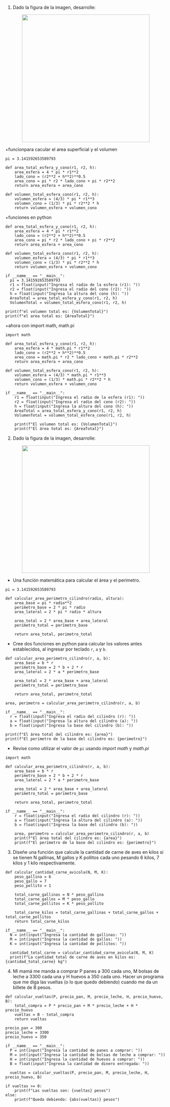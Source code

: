 1. Dado la figura de la imagen, desarrolle:

<div align='center'>
<figure> <img src="https://i.postimg.cc/FRvCmpxx/image.png" alt="" width="400" height="auto"/></br>
<figcaption><b></b></figcaption></figure>
</div>

+funcionpara cacular el area superficial y el volumen

```
pi = 3.141592653589793

def area_total_esfera_y_cono(r1, r2, h):
    area_esfera = 4 * pi * r1**2
    lado_cono = (r2**2 + h**2)**0.5
    area_cono = pi * r2 * lado_cono + pi * r2**2
    return area_esfera + area_cono

def volumen_total_esfera_cono(r1, r2, h):
    volumen_esfera = (4/3) * pi * r1**3
    volumen_cono = (1/3) * pi * r2**2 * h    
    return volumen_esfera + volumen_cono
```

+funciones en python

```
def area_total_esfera_y_cono(r1, r2, h):
    area_esfera = 4 * pi * r1**2
    lado_cono = (r2**2 + h**2)**0.5
    area_cono = pi * r2 * lado_cono + pi * r2**2
    return area_esfera + area_cono

def volumen_total_esfera_cono(r1, r2, h):
    volumen_esfera = (4/3) * pi * r1**3
    volumen_cono = (1/3) * pi * r2**2 * h    
    return volumen_esfera + volumen_cono

if __name__ == "__main__":
  pi = 3.141592653589793
  r1 = float(input("Ingresa el radio de la esfera (r1): "))
  r2 = float(input("Ingresa el radio del cono (r2): "))
  h = float(input("Ingresa la altura del cono (h): "))
  AreaTotal = area_total_esfera_y_cono(r1, r2, h)
  VolumenTotal = volumen_total_esfera_cono(r1, r2, h)

print(f"el volumen total es: {VolumenTotal}")
print(f"el area total es: {AreaTotal}")
```

+ahora con import math, math.pi
```
import math

def area_total_esfera_y_cono(r1, r2, h):
    area_esfera = 4 * math.pi * r1**2
    lado_cono = (r2**2 + h**2)**0.5
    area_cono = math.pi * r2 * lado_cono + math.pi * r2**2
    return area_esfera + area_cono

def volumen_total_esfera_cono(r1, r2, h):
    volumen_esfera = (4/3) * math.pi * r1**3
    volumen_cono = (1/3) * math.pi * r2**2 * h    
    return volumen_esfera + volumen_cono

if __name__ == "__main__":
    r1 = float(input("Ingresa el radio de la esfera (r1): "))
    r2 = float(input("Ingresa el radio del cono (r2): "))
    h = float(input("Ingresa la altura del cono (h): "))
    AreaTotal = area_total_esfera_y_cono(r1, r2, h)
    VolumenTotal = volumen_total_esfera_cono(r1, r2, h)

    print(f"El volumen total es: {VolumenTotal}")
    print(f"El área total es: {AreaTotal}")
```

2. Dado la figura de la imagen, desarrolle:

<div align='center'>
<figure> <img src="https://i.postimg.cc/1t4MrzsL/image.png" alt="" width="400" height="auto"/></br>
<figcaption><b></b></figcaption></figure>
</div>

+ Una función matemática para calcular el área y el perimetro.

```
pi = 3.141592653589793

def calcular_area_perimetro_cilindro(radio, altura):
    area_base = pi * radio**2
    perimetro_base = 2 * pi * radio
    area_lateral = 2 * pi * radio * altura

    area_total = 2 * area_base + area_lateral
    perimetro_total = perimetro_base

    return area_total, perimetro_total
```

+ Cree dos funciones en python para calcular los valores antes establecidos, al ingresar por teclado `r`, `a` y `b`.
```
def calcular_area_perimetro_cilindro(r, a, b):
    area_base = b * r
    perimetro_base = 2 * b + 2 * r
    area_lateral = 2 * a * perimetro_base

    area_total = 2 * area_base + area_lateral
    perimetro_total = perimetro_base

    return area_total, perimetro_total

area, perimetro = calcular_area_perimetro_cilindro(r, a, b)

if __name__ == "__main__":
  r = float(input("Ingresa el radio del cilindro (r): "))
  a = float(input("Ingresa la altura del cilindro (a): "))
  b = float(input("Ingresa la base del cilindro (b): "))

print(f"El área total del cilindro es: {area}")
print(f"El perímetro de la base del cilindro es: {perimetro}")
```

+ Revise como utilizar el valor de `pi` usando *import math* y *math.pi*
```
import math

def calcular_area_perimetro_cilindro(r, a, b):
    area_base = b * r
    perimetro_base = 2 * b + 2 * r
    area_lateral = 2 * a * perimetro_base

    area_total = 2 * area_base + area_lateral
    perimetro_total = perimetro_base

    return area_total, perimetro_total

if __name__ == "__main__":
    r = float(input("Ingresa el radio del cilindro (r): "))
    a = float(input("Ingresa la altura del cilindro (a): "))
    b = float(input("Ingresa la base del cilindro (b): "))

    area, perimetro = calcular_area_perimetro_cilindro(r, a, b)
    print(f"El área total del cilindro es: {area}")
    print(f"El perímetro de la base del cilindro es: {perimetro}")
```

3. Diseñe una función que calcule la cantidad de carne de aves en kilos si se tienen N gallinas, M gallos y K pollitos cada uno pesando 6 kilos, 7 kilos y 1 kilo respectivamente.

```
def calcular_cantidad_carne_avicola(N, M, K):
    peso_gallina = 6
    peso_gallo = 7
    peso_pollito = 1

    total_carne_gallinas = N * peso_gallina
    total_carne_gallos = M * peso_gallo
    total_carne_pollitos = K * peso_pollito

    total_carne_kilos = total_carne_gallinas + total_carne_gallos + total_carne_pollitos
    return total_carne_kilos

if __name__ == "__main__":
  N = int(input("Ingresa la cantidad de gallinas: "))
  M = int(input("Ingresa la cantidad de gallos: "))
  K = int(input("Ingresa la cantidad de pollitos: "))

  cantidad_total_carne = calcular_cantidad_carne_avicola(N, M, K)
  print(f"La cantidad total de carne de aves en kilos es: {cantidad_total_carne} kg")
```

4. Mi mamá me manda a comprar P panes a 300 cada uno, M bolsas de leche a  3300 cada una y H huevos a  350 cada uno. Hacer un programa que me diga las vueltas (o lo que quedo debiendo) cuando me da un billete de B pesos.
```
def calcular_vueltas(P, precio_pan, M, precio_leche, H, precio_huevo, B):
    total_compra = P * precio_pan + M * precio_leche + H * precio_huevo
    vueltas = B - total_compra
    return vueltas

precio_pan = 300
precio_leche = 3300
precio_huevo = 350

if __name__ == "__main__":
  P = int(input("Ingresa la cantidad de panes a comprar: "))
  M = int(input("Ingresa la cantidad de bolsas de leche a comprar: "))
  H = int(input("Ingresa la cantidad de huevos a comprar: "))
  B = float(input("Ingresa la cantidad de dinero entregada: "))

  vueltas = calcular_vueltas(P, precio_pan, M, precio_leche, H, precio_huevo, B)

if vueltas >= 0:
    print(f"Las vueltas son: {vueltas} pesos")
else:
    print(f"Queda debiendo: {abs(vueltas)} pesos")
```
